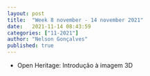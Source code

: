 ```yaml
---
layout: post
title:  "Week 8 november - 14 november 2021"
date:   2021-11-14 08:43:59
categories: ["11-2021"]
author: "Nelson Gonçalves"
published: true
---
```


* Open Heritage: Introdução à imagem 3D
